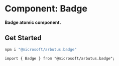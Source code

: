 # Component: Badge

**Badge atomic component.**

## Get Started

```sh
npm i "@microsoft/arbutus.badge"
```

```
import { Badge } from "@microsoft/arbutus.badge";
```
